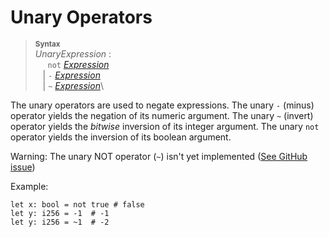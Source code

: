 # Unary Operators

> **<sup>Syntax</sup>**\
> _UnaryExpression_ :\
> &nbsp;&nbsp;&nbsp;&nbsp; `not` [_Expression_]\
> &nbsp;&nbsp; | `-` [_Expression_]\
> &nbsp;&nbsp; | `~` [_Expression_]\

The unary operators are used to negate expressions. The unary `-` (minus) operator yields the negation of its numeric argument. The unary `~` (invert) operator yields the *bitwise* inversion of its integer argument. The unary `not` operator yields the inversion of its boolean argument.

<div class="warning">

Warning:
The unary NOT operator (`~`) isn't yet implemented ([See GitHub issue](https://github.com/ethereum/fe/issues/521))
</div>


Example:

```
let x: bool = not true # false
let y: i256 = -1  # -1
let y: i256 = ~1  # -2
```

[_Expression_]:expressions.md